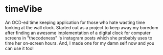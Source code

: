 # timeVibe
An OCD-ed time keeping application for those who hate wasting time looking at the wall clock. Started out as a project to keep away my boredom after finding an awesome implementation of a digital clock for computer screens in "thecodeness" 's instagram posts which she probably uses to time her on-screen hours. And, I made one for my damn self now and you can use it too!
